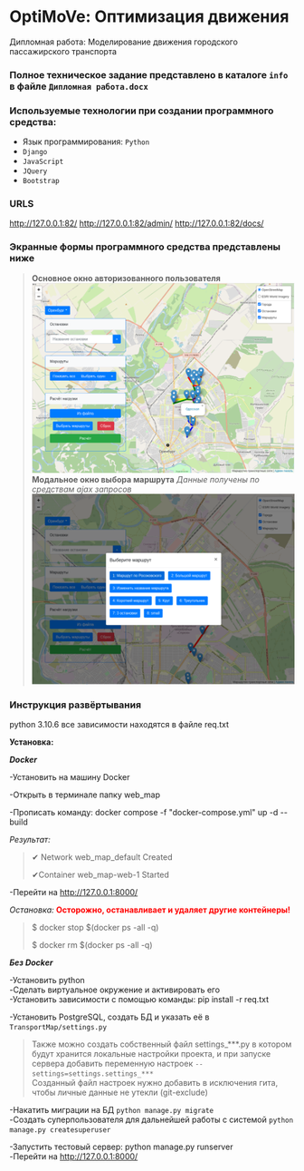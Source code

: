 # OptiMoVe: Оптимизация движения
Дипломная работа: Моделирование движения городского пассажирского транспорта

### Полное техническое задание представлено в каталоге `info` в файле `Дипломная работа.docx`

### Используемые технологии при создании программного средства:
* Язык программирования: `Python`
* `Django`
* `JavaScript`
* `JQuery`
* `Bootstrap`

### URLS

http://127.0.0.1:82/
http://127.0.0.1:82/admin/
http://127.0.0.1:82/docs/

### Экранные формы программного средства представлены ниже

>**Основное окно авторизованного пользователя**
>![Карта](info/scrin1.png)
>**Модальное окно выбора маршрута**
>*Данные получены по средствам ajax запросов*
>![*Выберите маршрут*](info/scrin2.png)

### Инструкция развёртывания

python 3.10.6
все зависимости находятся в файле req.txt

**Установка:**

***Docker***

-Установить на машину Docker

-Открыть в терминале папку web_map

-Прописать команду: docker compose -f "docker-compose.yml" up -d --build

*Результат:*

>✔ Network web_map_default Created
>
>✔Container web_map-web-1 Started

-Перейти на http://127.0.0.1:8000/

*Остановка:* **<span style="color:red">Осторожно, останавливает и удаляет другие контейнеры!</span>**

>\$ docker stop $(docker ps -all -q)
>
>\$ docker rm $(docker ps -all -q)

***Без Docker***

-Установить python  
-Сделать виртуальное окружение и активировать его  
-Установить зависимости с помощью команды: pip install -r req.txt

-Установить PostgreSQL, создать БД и указать её в `TransportMap/settings.py`
> Также можно создать собственный файл settings_***.py в котором будут хранится локальные настройки проекта,
и при запуске сервера добавить переменную настроек `--settings=settings.settings_***`  
Созданный файл настроек нужно добавить в исключения гита, чтобы личные данные не утекли (git-exclude)

-Накатить миграции на БД `python manage.py migrate`  
-Создать суперпользователя для дальнейшей работы с системой `python manage.py createsuperuser`

-Запустить тестовый сервер: python manage.py runserver  
-Перейти на http://127.0.0.1:8000/

<!-- TODO



 -->
